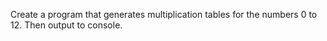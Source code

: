 Create a program that generates multiplication tables for the numbers 0 to 12. Then output to console.